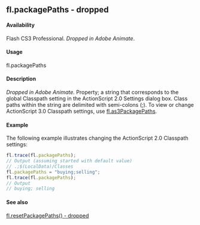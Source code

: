 ## fl.packagePaths - dropped

#### Availability

Flash CS3 Professional. *Dropped in Adobe Animate*.

#### Usage

fl.packagePaths

#### Description

*Dropped in Adobe Animate.*
Property; a string that corresponds to the global Classpath setting in the ActionScript 2.0 Settings dialog box. Class paths within the string are delimited with semi-colons (;). To view or change ActionScript 3.0 Classpath settings, use [fl.as3PackagePaths](../flash_object_(fl)/fl2.md).

#### Example

The following example illustrates changing the ActionScript 2.0 Classpath settings:

```javascript
fl.trace(fl.packagePaths);
// Output (assuming started with default value)
// .;$(LocalData)/Classes
fl.packagePaths = "buying;selling";
fl.trace(fl.packagePaths);
// Output
// buying; selling
```

#### See also

[fl.resetPackagePaths() - dropped](../flash_object_(fl)/fl60.md)
